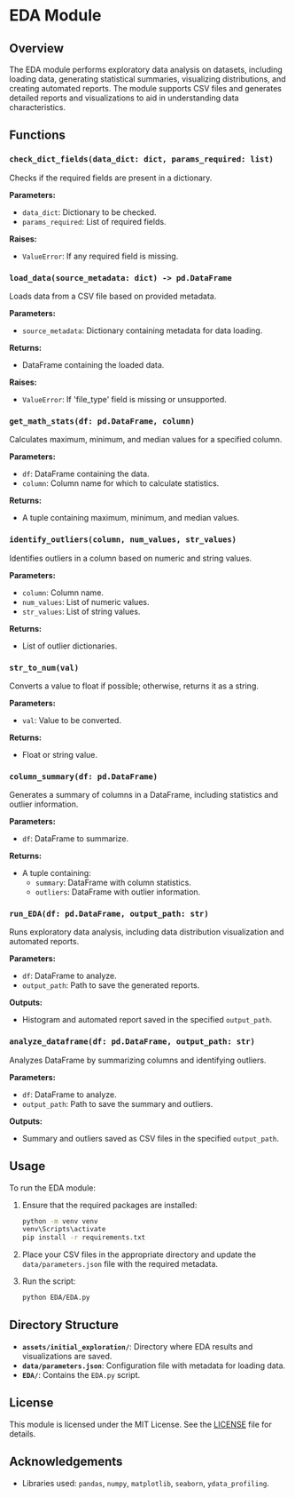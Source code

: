 # EDA Module

## Overview
The EDA module performs exploratory data analysis on datasets, including loading data, generating statistical summaries, visualizing distributions, and creating automated reports. The module supports CSV files and generates detailed reports and visualizations to aid in understanding data characteristics.

## Functions

### `check_dict_fields(data_dict: dict, params_required: list)`
Checks if the required fields are present in a dictionary.

**Parameters:**
- `data_dict`: Dictionary to be checked.
- `params_required`: List of required fields.

**Raises:**
- `ValueError`: If any required field is missing.

### `load_data(source_metadata: dict) -> pd.DataFrame`
Loads data from a CSV file based on provided metadata.

**Parameters:**
- `source_metadata`: Dictionary containing metadata for data loading.

**Returns:**
- DataFrame containing the loaded data.

**Raises:**
- `ValueError`: If 'file_type' field is missing or unsupported.

### `get_math_stats(df: pd.DataFrame, column)`
Calculates maximum, minimum, and median values for a specified column.

**Parameters:**
- `df`: DataFrame containing the data.
- `column`: Column name for which to calculate statistics.

**Returns:**
- A tuple containing maximum, minimum, and median values.

### `identify_outliers(column, num_values, str_values)`
Identifies outliers in a column based on numeric and string values.

**Parameters:**
- `column`: Column name.
- `num_values`: List of numeric values.
- `str_values`: List of string values.

**Returns:**
- List of outlier dictionaries.

### `str_to_num(val)`
Converts a value to float if possible; otherwise, returns it as a string.

**Parameters:**
- `val`: Value to be converted.

**Returns:**
- Float or string value.

### `column_summary(df: pd.DataFrame)`
Generates a summary of columns in a DataFrame, including statistics and outlier information.

**Parameters:**
- `df`: DataFrame to summarize.

**Returns:**
- A tuple containing:
  - `summary`: DataFrame with column statistics.
  - `outliers`: DataFrame with outlier information.

### `run_EDA(df: pd.DataFrame, output_path: str)`
Runs exploratory data analysis, including data distribution visualization and automated reports.

**Parameters:**
- `df`: DataFrame to analyze.
- `output_path`: Path to save the generated reports.

**Outputs:**
- Histogram and automated report saved in the specified `output_path`.

### `analyze_dataframe(df: pd.DataFrame, output_path: str)`
Analyzes DataFrame by summarizing columns and identifying outliers. 

**Parameters:**
- `df`: DataFrame to analyze.
- `output_path`: Path to save the summary and outliers.

**Outputs:**
- Summary and outliers saved as CSV files in the specified `output_path`.

## Usage

To run the EDA module:

1. Ensure that the required packages are installed:

    ```bash
    python -m venv venv
    venv\Scripts\activate
    pip install -r requirements.txt
    ```

2. Place your CSV files in the appropriate directory and update the `data/parameters.json` file with the required metadata.

3. Run the script:

    ```bash
    python EDA/EDA.py
    ```

## Directory Structure

- **`assets/initial_exploration/`**: Directory where EDA results and visualizations are saved.
- **`data/parameters.json`**: Configuration file with metadata for loading data.
- **`EDA/`**: Contains the `EDA.py` script.

## License
This module is licensed under the MIT License. See the [LICENSE](LICENSE) file for details.

## Acknowledgements
- Libraries used: `pandas`, `numpy`, `matplotlib`, `seaborn`, `ydata_profiling`.